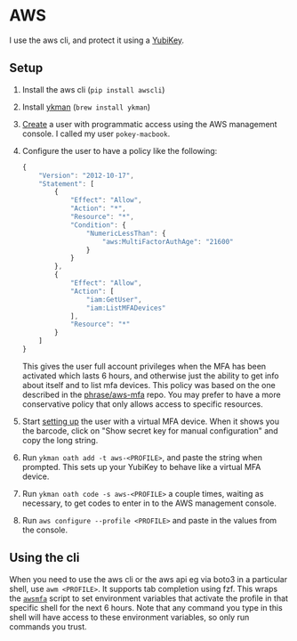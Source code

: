 AWS
===
I use the aws cli, and protect it using a [YubiKey](https://www.yubico.com).

Setup
-----

1. Install the aws cli (`pip install awscli`)
1. Install [ykman](https://github.com/Yubico/yubikey-manager) (`brew install
   ykman`)
1. [Create](https://docs.aws.amazon.com/IAM/latest/UserGuide/id_users_create.html#id_users_create_console)
   a user with programmatic access using the AWS management console.  I called
   my user `pokey-macbook`.
1. Configure the user to have a policy like the following:

    ```js
    {
        "Version": "2012-10-17",
        "Statement": [
            {
                "Effect": "Allow",
                "Action": "*",
                "Resource": "*",
                "Condition": {
                    "NumericLessThan": {
                        "aws:MultiFactorAuthAge": "21600"
                    }
                }
            },
            {
                "Effect": "Allow",
                "Action": [
                    "iam:GetUser",
                    "iam:ListMFADevices"
                ],
                "Resource": "*"
            }
        ]
    }
    ```

   This gives the user full account privileges when the MFA has been activated
   which lasts 6 hours, and otherwise just the ability to get info about itself
   and to list mfa devices.  This policy was based on the one described in the
   [phrase/aws-mfa](https://github.com/phrase/aws-mfa) repo.  You may prefer to
   have a more conservative policy that only allows access to specific
   resources.
1. Start [setting up](https://docs.aws.amazon.com/IAM/latest/UserGuide/id_credentials_mfa_enable_virtual.html)
   the user with a virtual MFA device.  When it shows you the barcode, click on
   "Show secret key for manual configuration" and copy the long string.
1. Run `ykman oath add -t aws-<PROFILE>`, and paste the string when prompted.
   This sets up your YubiKey to behave like a virtual MFA device.
1. Run `ykman oath code -s aws-<PROFILE>` a couple times, waiting as necessary,
   to get codes to enter in to the AWS management console.
1. Run `aws configure --profile <PROFILE>` and paste in the values from the
   console.


Using the cli
-------------

When you need to use the aws cli or the aws api eg via boto3 in a particular
shell, use `awm <PROFILE>`.  It supports tab completion using fzf.  This wraps
the [`awsmfa`](../bin/awsmfa) script to set environment variables that activate
the profile in that specific shell for the next 6 hours.  Note that any command
you type in this shell will have access to these environment variables, so only
run commands you trust.

